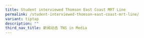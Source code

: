 ```yaml
---
title: Student interviewed Thomson East Coast MRT Line
permalink: /student-interviewed-thomson-east-coast-mrt-line/
variant: tiptap
description: ""
third_nav_title: 新闻动态 TNS in Media
---
```

